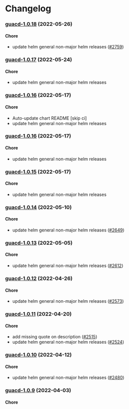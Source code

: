 # Changelog<br>


<a name="guacd-1.0.18"></a>
### [guacd-1.0.18](https://github.com/truecharts/apps/compare/guacd-1.0.17...guacd-1.0.18) (2022-05-26)

#### Chore

* update helm general non-major helm releases ([#2759](https://github.com/truecharts/apps/issues/2759))



<a name="guacd-1.0.17"></a>
### [guacd-1.0.17](https://github.com/truecharts/apps/compare/guacd-1.0.16...guacd-1.0.17) (2022-05-24)

#### Chore

* update helm general non-major helm releases



<a name="guacd-1.0.16"></a>
### [guacd-1.0.16](https://github.com/truecharts/apps/compare/guacd-1.0.15...guacd-1.0.16) (2022-05-17)

#### Chore

* Auto-update chart README [skip ci]
* update helm general non-major helm releases



<a name="guacd-1.0.16"></a>
### [guacd-1.0.16](https://github.com/truecharts/apps/compare/guacd-1.0.15...guacd-1.0.16) (2022-05-17)

#### Chore

* update helm general non-major helm releases



<a name="guacd-1.0.15"></a>
### [guacd-1.0.15](https://github.com/truecharts/apps/compare/guacd-1.0.14...guacd-1.0.15) (2022-05-17)

#### Chore

* update helm general non-major helm releases



<a name="guacd-1.0.14"></a>
### [guacd-1.0.14](https://github.com/truecharts/apps/compare/guacd-1.0.13...guacd-1.0.14) (2022-05-10)

#### Chore

* update helm general non-major helm releases ([#2649](https://github.com/truecharts/apps/issues/2649))



<a name="guacd-1.0.13"></a>
### [guacd-1.0.13](https://github.com/truecharts/apps/compare/guacd-1.0.12...guacd-1.0.13) (2022-05-05)

#### Chore

* update helm general non-major helm releases ([#2612](https://github.com/truecharts/apps/issues/2612))



<a name="guacd-1.0.12"></a>
### [guacd-1.0.12](https://github.com/truecharts/apps/compare/guacd-1.0.11...guacd-1.0.12) (2022-04-26)

#### Chore

* update helm general non-major helm releases ([#2573](https://github.com/truecharts/apps/issues/2573))



<a name="guacd-1.0.11"></a>
### [guacd-1.0.11](https://github.com/truecharts/apps/compare/guacd-1.0.10...guacd-1.0.11) (2022-04-20)

#### Chore

* add missing quote on description ([#2515](https://github.com/truecharts/apps/issues/2515))
* update helm general non-major helm releases ([#2524](https://github.com/truecharts/apps/issues/2524))



<a name="guacd-1.0.10"></a>
### [guacd-1.0.10](https://github.com/truecharts/apps/compare/guacd-1.0.9...guacd-1.0.10) (2022-04-12)

#### Chore

* update helm general non-major helm releases ([#2480](https://github.com/truecharts/apps/issues/2480))



<a name="guacd-1.0.9"></a>
### [guacd-1.0.9](https://github.com/truecharts/apps/compare/guacd-1.0.8...guacd-1.0.9) (2022-04-03)

#### Chore
